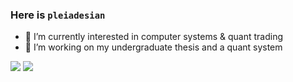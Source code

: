 ### Here is `pleiadesian`

- 🌱 I’m currently interested in computer systems & quant trading
- 🔭 I’m working on my undergraduate thesis and a quant system

<!--
**pleiadesian/pleiadesian** is a ✨ _special_ ✨ repository because its `README.md` (this file) appears on your GitHub profile.

Here are some ideas to get you started:

- 🔭 I’m currently working on ...
- 🌱 I’m currently learning ...
- 👯 I’m looking to collaborate on ...
- 🤔 I’m looking for help with ...
- 💬 Ask me about ...
- 📫 How to reach me: ...
- 😄 Pronouns: ...
- ⚡ Fun fact: ...
-->

![](https://github-readme-stats.vercel.app/api?username=pleiadesian&show_icons=true&count_private=true&hide=stars)
![](https://github-readme-stats.vercel.app/api/top-langs/?username=pleiadesian&hide=html,css,tsql&layout=compact&langs_count=9)
